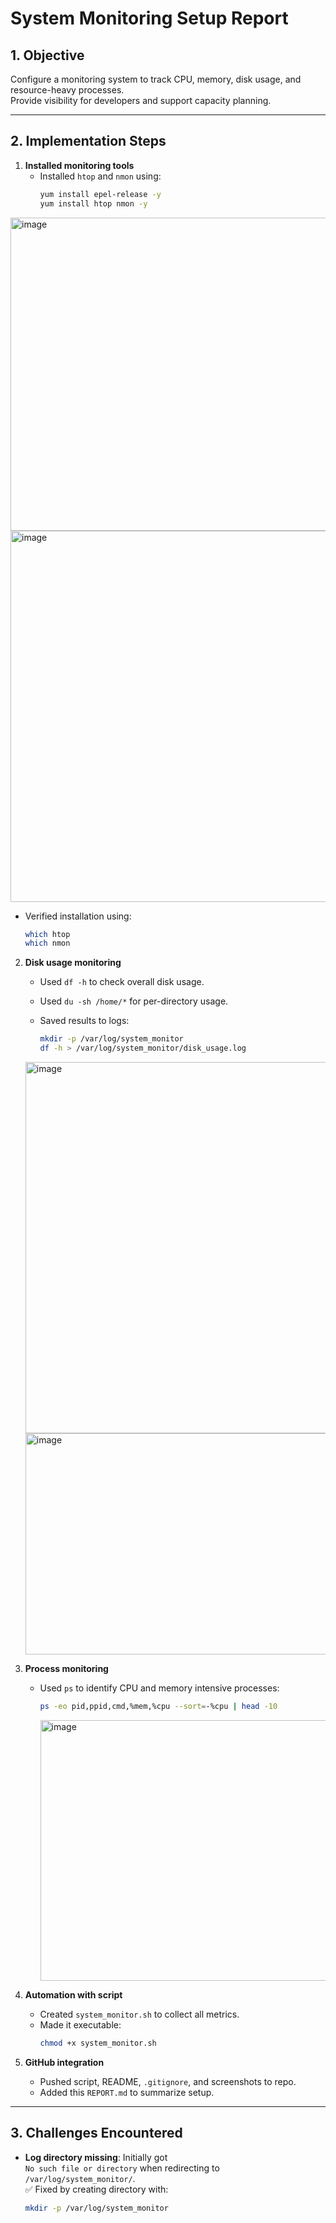# System Monitoring Setup Report

## 1. Objective
Configure a monitoring system to track CPU, memory, disk usage, and resource-heavy processes.  
Provide visibility for developers and support capacity planning.

---

## 2. Implementation Steps
1. **Installed monitoring tools**
   - Installed `htop` and `nmon` using:
     ```bash
     yum install epel-release -y
     yum install htop nmon -y
     ```
  <img width="940" height="501" alt="image" src="https://github.com/user-attachments/assets/19418887-2774-4be5-b66b-a975947773fc" />
  <img width="940" height="594" alt="image" src="https://github.com/user-attachments/assets/1eed527a-3219-4a3e-8ea5-68a2286c11c5" />

   - Verified installation using:
     ```bash
     which htop
     which nmon
     ```

     

2. **Disk usage monitoring**
   - Used `df -h` to check overall disk usage.
   - Used `du -sh /home/*` for per-directory usage.
  
   - Saved results to logs:
     ```bash
     mkdir -p /var/log/system_monitor
     df -h > /var/log/system_monitor/disk_usage.log
     ```
   <img width="940" height="594" alt="image" src="https://github.com/user-attachments/assets/405f444d-23cb-4c7b-9926-b5fcf85351e3" />
   <img width="940" height="354" alt="image" src="https://github.com/user-attachments/assets/f63b18f2-56ad-4297-81a6-90727334cafa" />

3. **Process monitoring**
   - Used `ps` to identify CPU and memory intensive processes:
     ```bash
     ps -eo pid,ppid,cmd,%mem,%cpu --sort=-%cpu | head -10
     ```
     <img width="940" height="417" alt="image" src="https://github.com/user-attachments/assets/1d509008-2572-43b9-8a64-a0bbdfb3c759" />


4. **Automation with script**
   - Created `system_monitor.sh` to collect all metrics.
   - Made it executable:
     ```bash
     chmod +x system_monitor.sh
     ```

5. **GitHub integration**
   - Pushed script, README, `.gitignore`, and screenshots to repo.
   - Added this `REPORT.md` to summarize setup.

---

## 3. Challenges Encountered
- **Log directory missing**: Initially got  
  `No such file or directory` when redirecting to `/var/log/system_monitor/`.  
  ✅ Fixed by creating directory with:
  ```bash
  mkdir -p /var/log/system_monitor
